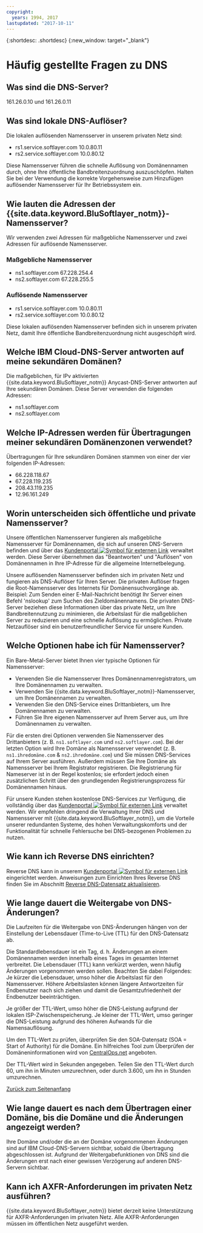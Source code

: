 ```yaml
---
copyright:
  years: 1994, 2017
lastupdated: "2017-10-11"
---
```


{:shortdesc: .shortdesc}
{:new_window: target="_blank"}

<a name="top"></a>
# Häufig gestellte Fragen zu DNS

## Was sind die DNS-Server?

161.26.0.10 und 161.26.0.11

## Was sind lokale DNS-Auflöser?

Die lokalen auflösenden Namensserver in unserem privaten Netz sind:

* rs1.service.softlayer.com 10.0.80.11
* rs2.service.softlayer.com 10.0.80.12

Diese Namensserver führen die schnelle Auflösung von Domänennamen durch, ohne Ihre öffentliche Bandbreitenzuordnung auszuschöpfen. Halten Sie bei der Verwendung die korrekte Vorgehensweise zum Hinzufügen auflösender Namensserver für Ihr Betriebssystem ein.

## Wie lauten die Adressen der {{site.data.keyword.BluSoftlayer_notm}}-Namensserver?

Wir verwenden zwei Adressen für maßgebliche Namensserver und zwei Adressen für auflösende Namensserver.

### Maßgebliche Namensserver

* ns1.softlayer.com 67.228.254.4
* ns2.softlayer.com 67.228.255.5

### Auflösende Namensserver

* rs1.service.softlayer.com 10.0.80.11
* rs2.service.softlayer.com 10.0.80.12

Diese lokalen auflösenden Namensserver befinden sich in unserem privaten Netz, damit Ihre öffentliche Bandbreitenzuordnung nicht ausgeschöpft wird. 

## Welche IBM Cloud-DNS-Server antworten auf meine sekundären Domänen?

Die maßgeblichen, für IPv aktivierten {{site.data.keyword.BluSoftlayer_notm}} Anycast-DNS-Server antworten auf Ihre sekundären Domänen. Diese Server verwenden die folgenden Adressen:

  * ns1.softlayer.com
  * ns2.softlayer.com
  
## Welche IP-Adressen werden für Übertragungen meiner sekundären Domänenzonen verwendet?

Übertragungen für Ihre sekundären Domänen stammen von einer der vier folgenden IP-Adressen:

* 66.228.118.67
* 67.228.119.235
* 208.43.119.235
* 12.96.161.249

## Worin unterscheiden sich öffentliche und private Namensserver?

Unsere öffentlichen Namensserver fungieren als maßgebliche Namensserver für Domänennamen, die sich auf unseren DNS-Servern befinden und über das [Kundenportal ![Symbol für externen Link](../../icons/launch-glyph.svg "Symbol für externen Link")](https://control.softlayer.com/) verwaltet werden. Diese Server übernehmen das "Beantworten" und "Auflösen" von Domänennamen in Ihre IP-Adresse für die allgemeine Internetbelegung.

Unsere auflösenden Namensserver befinden sich im privaten Netz und fungieren als DNS-Auflöser für Ihren Server. Die privaten Auflöser fragen die Root-Namensserver des Internets für Domänensuchvorgänge ab. Beispiel: Zum Senden einer E-Mail-Nachricht benötigt Ihr Server einen Befehl 'nslookup' zum Suchen des Zieldomänennamens. Die privaten DNS-Server beziehen diese Informationen über das private Netz, um Ihre Bandbreitennutzung zu minimieren, die Arbeitslast für die maßgeblichen Server zu reduzieren und eine schnelle Auflösung zu ermöglichen. Private Netzauflöser sind ein benutzerfreundlicher Service für unsere Kunden.

## Welche Optionen habe ich für Namensserver?

Ein Bare-Metal-Server bietet Ihnen vier typische Optionen für Namensserver:

* Verwenden Sie die Namensserver Ihres Domänennamenregistrators, um Ihre Domänennamen zu verwalten.
* Verwenden Sie {{site.data.keyword.BluSoftlayer_notm}}-Namensserver, um Ihre Domänennamen zu verwalten.
* Verwenden Sie den DNS-Service eines Drittanbieters, um Ihre Domänennamen zu verwalten.
* Führen Sie Ihre eigenen Namensserver auf Ihrem Server aus, um Ihre Domänennamen zu verwalten.

Für die ersten drei Optionen verwenden Sie Namensserver des Drittanbieters (z. B. `ns1.softlayer.com` und `ns2.softlayer.com`). Bei der letzten Option wird Ihre Domäne als Namensserver verwendet (z. B. `ns1.ihredomäne.com` & `ns2.ihredomäne.com`) und Sie müssen DNS-Services auf Ihrem Server ausführen. Außerdem müssen Sie Ihre Domäne als Namensserver bei Ihrem Registrator registrieren. Die Registrierung für Nameserver ist in der Regel kostenlos; sie erfordert jedoch einen zusätzlichen Schritt über den grundlegenden Registrierungsprozess für Domänennamen hinaus.

Für unsere Kunden stehen kostenlose DNS-Services zur Verfügung, die vollständig über das [Kundenportal ![Symbol für externen Link](../../icons/launch-glyph.svg "Symbol für externen Link")](https://control.softlayer.com/) verwaltet werden. Wir empfehlen dringend die Verwaltung Ihrer DNS und Namensserver mit {{site.data.keyword.BluSoftlayer_notm}}, um die Vorteile unserer redundanten Systeme, des hohen Verwaltungskomforts und der Funktionalität für schnelle Fehlersuche bei DNS-bezogenen Problemen zu nutzen.

## Wie kann ich Reverse DNS einrichten?

Reverse DNS kann in unserem [Kundenportal ![Symbol für externen Link](../../icons/launch-glyph.svg "Symbol für externen Link")](https://control.softlayer.com/) eingerichtet werden. Anweisungen zum Einrichten Ihres Reverse DNS finden Sie im Abschnitt [Reverse DNS-Datensatz aktualisieren](update-reverse-dns-record.html).

<a name="29"></a>
## Wie lange dauert die Weitergabe von DNS-Änderungen?

Die Laufzeiten für die Weitergabe von DNS-Änderungen hängen von der Einstellung der Lebensdauer (Time-to-Live (TTL) für den DNS-Datensatz ab.

Die Standardlebensdauer ist ein Tag, d. h. Änderungen an einem Domänennamen werden innerhalb eines Tages im gesamten Internet verbreitet. Die Lebensdauer (TTL) kann verkürzt werden, wenn häufig Änderungen vorgenommen werden sollen. Beachten Sie dabei Folgendes: Je kürzer die Lebensdauer, umso höher die Arbeitslast für den Namensserver. Höhere Arbeitslasten können längere Antwortzeiten für Endbenutzer nach sich ziehen und damit die Gesamtzufriedenheit der Endbenutzer beeinträchtigen.

Je größer der TTL-Wert, umso höher die DNS-Leistung aufgrund der lokalen ISP-Zwischenspeicherung. Je kleiner der TTL-Wert, umso geringer die DNS-Leistung aufgrund des höheren Aufwands für die Namensauflösung.

Um den TTL-Wert zu prüfen, überprüfen Sie den SOA-Datensatz (SOA = Start of Authority) für die Domäne. Ein hilfreiches Tool zum Überprüfen der Domäneninformationen wird von [CentralOps.net](http://centralops.net/co/) angeboten.

Der TTL-Wert wird in Sekunden angegeben. Teilen Sie den TTL-Wert durch 60, um ihn in Minuten umzurechnen, oder durch 3.600, um ihn in Stunden umzurechnen.

[Zurück zum Seitenanfang](#top)


## Wie lange dauert es nach dem Übertragen einer Domäne, bis die Domäne und die Änderungen angezeigt werden?

Ihre Domäne und/oder die an der Domäne vorgenommenen Änderungen sind auf IBM Cloud-DNS-Servern sichtbar, sobald die Übertragung abgeschlossen ist. Aufgrund der Weitergabefunktionen von DNS sind die Änderungen erst nach einer gewissen Verzögerung auf anderen DNS-Servern sichtbar.

## Kann ich AXFR-Anforderungen im privaten Netz ausführen?

{{site.data.keyword.BluSoftlayer_notm}} bietet derzeit keine Unterstützung für AXFR-Anforderungen im privaten Netz. Alle AXFR-Anforderungen müssen im öffentlichen Netz ausgeführt werden.
